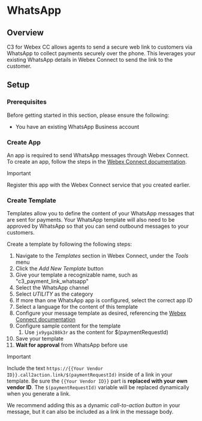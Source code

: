 # WhatsApp

## Overview

C3 for Webex CC allows agents to send a secure web link to customers via WhatsApp to collect payments securely over the phone. This leverages your existing WhatsApp details in Webex Connect to send the link to the customer.

## Setup

### Prerequisites

Before getting started in this section, please ensure the following:

- You have an existing WhatsApp Business account

### Create App

An app is required to send WhatsApp messages through Webex Connect. To create an app, follow the steps in the [Webex Connect documentation](https://help.webexconnect.io/docs/whatsapp-cce#configure-whatsapp-app-asset-on-webex-connect).

> [!IMPORTANT]
> Register this app with the Webex Connect service that you created earlier.

### Create Template

Templates allow you to define the content of your WhatsApp messages that are sent for payments. Your WhatsApp template will also need to be approved by WhatsApp so that you can send outbound messages to your customers.

Create a template by following the following steps:

1. Navigate to the _Templates_ section in Webex Connect, under the _Tools_ menu
2. Click the _Add New Template_ button
3. Give your template a recognizable name, such as "c3_payment_link_whatsapp"
4. Select the WhatsApp channel
5. Select _UTILITY_ as the category
6. If more than one WhatsApp app is configured, select the correct app ID
7. Select a language for the content of this template
8. Configure your message template as desired, referencing the [Webex Connect documentation](https://portal-v2.wxcc-us1.cisco.com/ccone-help-new/t_create-a-site.html#!webexcc_t_add-template-whatsapp.html)
9. Configure sample content for the template
   1. Use `jx9yga288k3r` as the content for $(paymentRequestId)
10. Save your template
11. **Wait for approval** from WhatsApp before use

> [!IMPORTANT]
> Include the text `https://{{Your Vendor ID}}.call2action.link/$(paymentRequestId)` inside of a link in your template. Be sure the `{{Your Vendor ID}}` part is **replaced with your own vendor ID**. The `$(paymentRequestId)` variable will be replaced dynamically when you generate a link.
>
> We recommend adding this as a dynamic _call-to-action button_ in your message, but it can also be included as a link in the message body.
